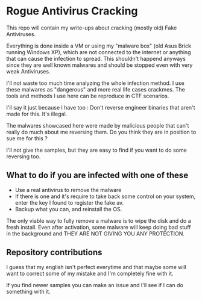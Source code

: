 # Rogue Antivirus Cracking

This repo will contain my write-ups about cracking (mostly old) Fake Antiviruses.

Everything is done inside a VM or using my "malware box" (old Asus Brick running Windows XP), which are not connected to the internet or anything that can cause the infection to spread. This shouldn't happend anyways since they are well known malwares and should be stopped even with very weak Antiviruses.

I'll not waste too much time analyzing the whole infection method. I use these malwares as "dangerous" and more real life cases crackmes. The tools and methods I use here can be reproduce in CTF scenarios.

I'll say it just because I have too : Don't reverse engineer binaries that aren't made for this. It's illegal.

The malwares showcased here were made by malicious people that can't really do much about me reversing them. Do you think they are in position to sue me for this ?

I'll not give the samples, but they are easy to find if you want to do some reversing too. 

## What to do if you are infected with one of these

  - Use a real antivirus to remove the malware
  - If there is one and it's require to take back some control on your system, enter the key I found to register the fake av.
  - Backup what you can, and reinstall the OS.

The only viable way to fully remove a malware is to wipe the disk and do a fresh install. Even after activation, some malware will keep doing bad stuff in the background and THEY ARE NOT GIVING YOU ANY PROTECTION.

## Repository contributions

I guess that my english isn't perfect everytime and that maybe some will want to correct some of my mistake and I'm completely fine with it.

If you find newer samples you can make an issue and I'll see if I can do something with it.
